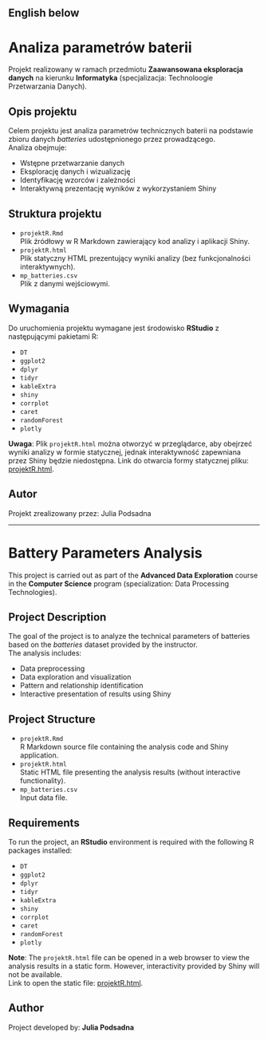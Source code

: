 English below
----------------------------------------------------------------------------------------------------------------------------------------------------------------------------------------------------------------------  
# Analiza parametrów baterii  
Projekt realizowany w ramach przedmiotu **Zaawansowana eksploracja danych** na kierunku **Informatyka** (specjalizacja: Technoloogie Przetwarzania Danych).  

## Opis projektu  
Celem projektu jest analiza parametrów technicznych baterii na podstawie zbioru danych *batteries* udostępnionego przez prowadzącego.  
Analiza obejmuje:  
- Wstępne przetwarzanie danych  
- Eksplorację danych i wizualizację  
- Identyfikację wzorców i zależności  
- Interaktywną prezentację wyników z wykorzystaniem Shiny  

## Struktura projektu  
- `projektR.Rmd`  
  Plik źródłowy w R Markdown zawierający kod analizy i aplikacji Shiny.  
- `projektR.html`  
  Plik statyczny HTML prezentujący wyniki analizy (bez funkcjonalności interaktywnych).  
- `mp_batteries.csv`  
  Plik z danymi wejściowymi.  

## Wymagania  
Do uruchomienia projektu wymagane jest środowisko **RStudio** z następującymi pakietami R:  
- `DT`  
- `ggplot2`  
- `dplyr`  
- `tidyr`  
- `kableExtra`  
- `shiny`  
- `corrplot`  
- `caret`  
- `randomForest`  
- `plotly`  

**Uwaga**: Plik `projektR.html` można otworzyć w przeglądarce, aby obejrzeć wyniki analizy w formie statycznej, jednak interaktywność zapewniana przez Shiny będzie niedostępna.
Link do otwarcia formy statycznej pliku: [projektR.html](https://gambibambi.github.io/Zaawansowana-Eksploracja-Danych/ProjektR.html).

## Autor
Projekt zrealizowany przez: Julia Podsadna

------------------------------------------------------------------------------------------------------------------------------------------------------------------------------------------------------------------------

# Battery Parameters Analysis

This project is carried out as part of the **Advanced Data Exploration** course in the **Computer Science** program (specialization: Data Processing Technologies).  

## Project Description  
The goal of the project is to analyze the technical parameters of batteries based on the *batteries* dataset provided by the instructor.  
The analysis includes:  
- Data preprocessing  
- Data exploration and visualization  
- Pattern and relationship identification  
- Interactive presentation of results using Shiny  

## Project Structure  
- `projektR.Rmd`  
  R Markdown source file containing the analysis code and Shiny application.  
- `projektR.html`  
  Static HTML file presenting the analysis results (without interactive functionality).  
- `mp_batteries.csv`  
  Input data file.  

## Requirements  
To run the project, an **RStudio** environment is required with the following R packages installed:  
- `DT`  
- `ggplot2`  
- `dplyr`  
- `tidyr`  
- `kableExtra`  
- `shiny`  
- `corrplot`  
- `caret`  
- `randomForest`  
- `plotly`  

**Note**: The `projektR.html` file can be opened in a web browser to view the analysis results in a static form. However, interactivity provided by Shiny will not be available.  
Link to open the static file: [projektR.html](https://gambibambi.github.io/Zaawansowana-Eksploracja-Danych/ProjektR.html).  

## Author  
Project developed by: **Julia Podsadna**
